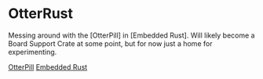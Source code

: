 # OtterRust

Messing around with the [OtterPill] in [Embedded Rust]. Will likely become a Board Support Crate at some point, but for now just a home for experimenting.

[OtterPill](https://github.com/Jan--Henrik/OtterPill)
[Embedded Rust](https://github.com/rust-embedded/wg)
